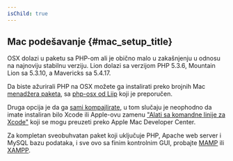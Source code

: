```yaml
---
isChild: true
---
```


## Mac podešavanje  {#mac_setup_title}

OSX dolazi u paketu sa PHP-om ali je obično malo u zakašnjenju u odnosu na najnoviju stabilnu verziju. Lion dolazi sa
verzijom PHP 5.3.6, Mountain Lion sa 5.3.10, a Mavericks sa 5.4.17.

Da biste ažurirali PHP na OSX možete ga instalirati preko brojnih Mac [menadžera paketa][mac-package-managers], sa
[php-osx od Liip][php-osx-downloads] koji je preporučen.

Druga opcija je da ga [sami kompajlirate][mac-compile], u tom slučaju je neophodno da imate instaliran bilo Xcode ili
Apple-ovu zamenu ["Alati sa komandne linije za Xcode"][apple-developer] koji se mogu preuzeti preko Apple Mac Developer
Center.

Za kompletan sveobuhvatan paket koji uključuje PHP, Apache web server i MySQL bazu podataka, i sve ovo sa finim
kontrolnim GUI, probajte [MAMP][mamp-downloads] ili [XAMPP][xampp].

[mac-package-managers]: http://www.php.net/manual/en/install.macosx.packages.php
[mac-compile]: http://www.php.net/manual/en/install.macosx.compile.php
[xcode-gcc-substitution]: https://github.com/kennethreitz/osx-gcc-installer
[apple-developer]: https://developer.apple.com/downloads
[mamp-downloads]: http://www.mamp.info/en/downloads/index.html
[php-osx-downloads]: http://php-osx.liip.ch/
[xampp]: http://www.apachefriends.org/en/xampp.html
